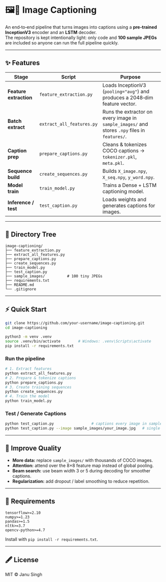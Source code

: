 # 🖼️📜  Image Captioning

An end‑to‑end pipeline that turns images into captions using a **pre‑trained InceptionV3** encoder and an **LSTM** decoder.  
The repository is kept intentionally light: only code and **100 sample JPEGs** are included so anyone can run the full pipeline quickly.

---

## ✨ Features
| Stage | Script | Purpose |
|-------|--------|---------|
| **Feature extraction** | `feature_extraction.py` | Loads InceptionV3 (`pooling="avg"`) and produces a 2048‑dim feature vector. |
| **Batch extract** | `extract_all_features.py` | Runs the extractor on every image in `sample_images/` and stores `.npy` files in `features/`. |
| **Caption prep** | `prepare_captions.py` | Cleans & tokenizes COCO captions → `tokenizer.pkl`, `meta.pkl`. |
| **Sequence build** | `create_sequences.py` | Builds `X_image.npy`, `X_seq.npy`, `y_word.npy`. |
| **Model train** | `train_model.py` | Trains a Dense + LSTM captioning model. |
| **Inference / test** | `test_caption.py` | Loads weights and generates captions for images. |

---

## 📂 Directory Tree
```
image-captioning/
├── feature_extraction.py
├── extract_all_features.py
├── prepare_captions.py
├── create_sequences.py
├── train_model.py
├── test_caption.py
├── sample_images/          # 100 tiny JPEGs
├── requirements.txt
├── README.md
└── .gitignore
```

---

## ⚡ Quick Start
```bash
git clone https://github.com/your-username/image-captioning.git
cd image-captioning

python3 -m venv .venv
source .venv/bin/activate        # Windows: .venv\Scripts\activate
pip install -r requirements.txt
```

### Run the pipeline
```bash
# 1. Extract features
python extract_all_features.py
# 2. Prepare & tokenize captions
python prepare_captions.py
# 3. Create training sequences
python create_sequences.py
# 4. Train the model
python train_model.py
```

### Test / Generate Captions
```bash
python test_caption.py                 # captions every image in sample_images/
python test_caption.py --image sample_images/your_image.jpg   # single image
```

---

## 🚀 Improve Quality
* **More data:** replace `sample_images/` with thousands of COCO images.  
* **Attention:** attend over the 8×8 feature map instead of global pooling.  
* **Beam search:** use beam width 3 or 5 during decoding for smoother captions.  
* **Regularization:** add dropout / label smoothing to reduce repetition.

---

## 📝 Requirements
```
tensorflow>=2.10
numpy>=1.23
pandas>=1.5
nltk>=3.7
opencv-python>=4.7
```

Install with `pip install -r requirements.txt`.

---

## 🖋️ License
MIT © Janu Singh
